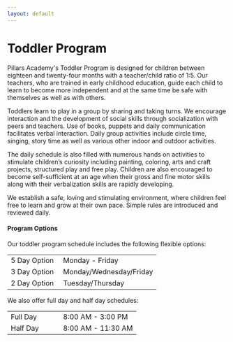 ```yaml
---
layout: default
---
```


# Toddler Program

Pillars Academy's Toddler Program is designed for children between eighteen and twenty-four months with a teacher/child ratio of 1:5. Our teachers, who are trained in early childhood education, guide each child to learn to become more independent and at the same time be safe with themselves as well as with others.

Toddlers learn to play in a group by sharing and taking turns. We encourage interaction and the development of social skills through socialization with peers and teachers. Use of books, puppets and daily communication facilitates verbal interaction. Daily group activities include circle time, singing, story time as well as various other indoor and outdoor activities.

The daily schedule is also filled with numerous hands on activities to stimulate children’s curiosity including painting, coloring, arts and craft projects, structured play and free play. Children are also encouraged to become self-sufficient at an age when their gross and fine motor skills along with their verbalization skills are rapidly developing.

We establish a safe, loving and stimulating environment, where children feel free to learn and grow at their own pace. Simple rules are introduced and reviewed daily.

#### Program Options

Our toddler program schedule includes the following flexible options:

<table>
<col width="120" />
<tr><td>5 Day Option</td><td>Monday - Friday</td></tr>
<tr><td>3 Day Option</td><td>Monday/Wednesday/Friday</td></tr>
<tr><td>2 Day Option</td><td>Tuesday/Thursday</td></tr>
</table>

We also offer full day and half day schedules:

<table>
<col width="120" />
<tr><td>Full Day</td><td>8:00 AM - 3:00 PM</td></tr>
<tr><td>Half Day</td><td>8:00 AM - 11:30 AM</td></tr>
</table>
